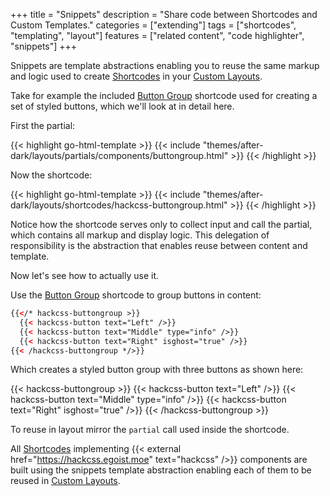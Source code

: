 +++
title = "Snippets"
description = "Share code between Shortcodes and Custom Templates."
categories = ["extending"]
tags = ["shortcodes", "templating", "layout"]
features = ["related content", "code highlighter", "snippets"]
+++

Snippets are template abstractions enabling you to reuse the same markup and logic used to create [Shortcodes](/shortcode) in your [Custom Layouts](../custom-layouts).

Take for example the included [Button Group](/shortcode/button-group) shortcode used for creating a set of styled buttons, which we'll look at in detail here.

First the partial:

{{< highlight go-html-template >}}
{{< include "themes/after-dark/layouts/partials/components/buttongroup.html" >}}
{{< /highlight >}}

Now the shortcode:

{{< highlight go-html-template >}}
{{< include "themes/after-dark/layouts/shortcodes/hackcss-buttongroup.html" >}}
{{< /highlight >}}

Notice how the shortcode serves only to collect input and call the partial, which contains all markup and display logic. This delegation of responsibility is the abstraction that enables reuse between content and template.

Now let's see how to actually use it.

Use the [Button Group](/shortcode/button-group) shortcode to group buttons in content:

```html
{{</* hackcss-buttongroup >}}
  {{< hackcss-button text="Left" />}}
  {{< hackcss-button text="Middle" type="info" />}}
  {{< hackcss-button text="Right" isghost="true" />}}
{{< /hackcss-buttongroup */>}}
```

Which creates a styled button group with three buttons as shown here:

{{< hackcss-buttongroup >}}
  {{< hackcss-button text="Left" />}}
  {{< hackcss-button text="Middle" type="info" />}}
  {{< hackcss-button text="Right" isghost="true" />}}
{{< /hackcss-buttongroup >}}

To reuse in layout mirror the `partial` call used inside the shortcode.

All [Shortcodes](/shortcode) implementing {{< external href="https://hackcss.egoist.moe" text="hackcss" />}} components are built using the snippets template abstraction enabling each of them to be reused in [Custom Layouts](../custom-layouts).
